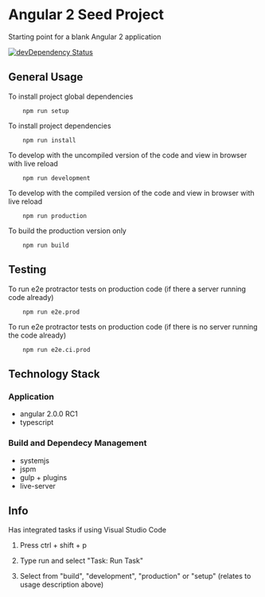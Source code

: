 # Angular 2 Seed Project
Starting point for a blank Angular 2 application

[![devDependency Status](https://david-dm.org/ChrisMurphy/ng2-seed/dev-status.svg)](https://david-dm.org/ChrisMurphy/ng2-seed#info=devDependencies)

## General Usage

To install project global dependencies

		npm run setup
    
To install project dependencies

		npm run install
		
To develop with the uncompiled version of the code and view in browser with live reload

		npm run development
		
To develop with the compiled version of the code and view in browser with live reload

		npm run production
		
To build the production version only

		npm run build

## Testing

To run e2e protractor tests on production code (if there a server running code already)

		npm run e2e.prod

To run e2e protractor tests on production code (if there is no server running the code already)

		npm run e2e.ci.prod

## Technology Stack

### Application
* angular 2.0.0 RC1
* typescript

### Build and Dependecy Management
* systemjs
* jspm
* gulp + plugins
* live-server
		
## Info

Has integrated tasks if using Visual Studio Code

1. Press ctrl + shift + p

2. Type run and select "Task: Run Task"

3. Select from "build", "development", "production" or "setup" (relates to usage description above)
